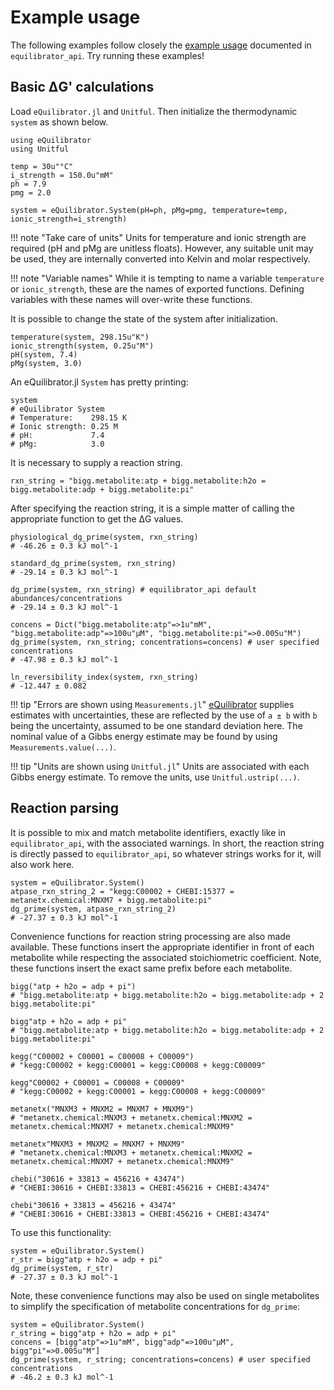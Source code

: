 # Example usage

The following examples follow closely the [example usage](https://equilibrator.readthedocs.io/en/latest/equilibrator_examples.html#Code-examples) 
documented in `equilibrator_api`. Try running these examples!

## Basic ΔG' calculations
Load `eQuilibrator.jl` and `Unitful`. Then initialize the thermodynamic `system` as shown below.
```
using eQuilibrator
using Unitful

temp = 30u"°C"
i_strength = 150.0u"mM"
ph = 7.9
pmg = 2.0

system = eQuilibrator.System(pH=ph, pMg=pmg, temperature=temp, ionic_strength=i_strength)
```
!!! note "Take care of units"
    Units for temperature and ionic strength are required (pH and pMg are
    unitless floats). However, any suitable unit may be used, they are internally
    converted into Kelvin and molar respectively.

!!! note "Variable names"
    While it is tempting to name a variable `temperature` or `ionic_strength`,
    these are the names of exported functions. Defining variables with these names 
    will over-write these functions.

It is possible to change the state of the system after initialization.
```
temperature(system, 298.15u"K")
ionic_strength(system, 0.25u"M")
pH(system, 7.4)
pMg(system, 3.0)
```
An eQuilibrator.jl `System` has pretty printing:
```
system
# eQuilibrator System
# Temperature:    298.15 K
# Ionic strength: 0.25 M
# pH:             7.4
# pMg:            3.0
```

It is necessary to supply a reaction string.
```
rxn_string = "bigg.metabolite:atp + bigg.metabolite:h2o = bigg.metabolite:adp + bigg.metabolite:pi"
```

After specifying the reaction string, it is a simple matter of calling the appropriate function 
to get the ΔG values. 
```
physiological_dg_prime(system, rxn_string)
# -46.26 ± 0.3 kJ mol^-1

standard_dg_prime(system, rxn_string)
# -29.14 ± 0.3 kJ mol^-1

dg_prime(system, rxn_string) # equilibrator_api default abundances/concentrations
# -29.14 ± 0.3 kJ mol^-1

concens = Dict("bigg.metabolite:atp"=>1u"mM", "bigg.metabolite:adp"=>100u"μM", "bigg.metabolite:pi"=>0.005u"M")
dg_prime(system, rxn_string; concentrations=concens) # user specified concentrations
# -47.98 ± 0.3 kJ mol^-1

ln_reversibility_index(system, rxn_string)
# -12.447 ± 0.082
```
!!! tip "Errors are shown using `Measurements.jl`"
    [eQuilibrator](https://equilibrator.weizmann.ac.il/static/classic_rxns/faq.html#how-do-you-calculate-the-uncertainty-for-each-estimation) 
    supplies estimates with uncertainties, these are reflected by the use of `a ± b` with `b` being the uncertainty, assumed to be
    one standard deviation here. The nominal value of a Gibbs energy estimate may be found by using `Measurements.value(...)`.

!!! tip "Units are shown using `Unitful.jl`"
    Units are associated with each Gibbs energy estimate. To remove the units, use `Unitful.ustrip(...)`.

## Reaction parsing
It is possible to mix and match metabolite identifiers, exactly like in
`equilibrator_api`, with the associated warnings. In short, the reaction string
is directly passed to `equilibrator_api`, so whatever strings works for it, will
also work here.
```
system = eQuilibrator.System()
atpase_rxn_string_2 = "kegg:C00002 + CHEBI:15377 = metanetx.chemical:MNXM7 + bigg.metabolite:pi"
dg_prime(system, atpase_rxn_string_2)
# -27.37 ± 0.3 kJ mol^-1
```
Convenience functions for reaction string processing are also made available. These
functions insert the appropriate identifier in front of each metabolite while respecting
the associated stoichiometric coefficient. Note, these functions insert the exact same
prefix before each metabolite. 
```
bigg("atp + h2o = adp + pi")
# "bigg.metabolite:atp + bigg.metabolite:h2o = bigg.metabolite:adp + 2 bigg.metabolite:pi"

bigg"atp + h2o = adp + pi"
# "bigg.metabolite:atp + bigg.metabolite:h2o = bigg.metabolite:adp + 2 bigg.metabolite:pi"

kegg("C00002 + C00001 = C00008 + C00009")
# "kegg:C00002 + kegg:C00001 = kegg:C00008 + kegg:C00009"

kegg"C00002 + C00001 = C00008 + C00009"
# "kegg:C00002 + kegg:C00001 = kegg:C00008 + kegg:C00009"

metanetx("MNXM3 + MNXM2 = MNXM7 + MNXM9")
# "metanetx.chemical:MNXM3 + metanetx.chemical:MNXM2 = metanetx.chemical:MNXM7 + metanetx.chemical:MNXM9"

metanetx"MNXM3 + MNXM2 = MNXM7 + MNXM9"
# "metanetx.chemical:MNXM3 + metanetx.chemical:MNXM2 = metanetx.chemical:MNXM7 + metanetx.chemical:MNXM9"

chebi("30616 + 33813 = 456216 + 43474")
# "CHEBI:30616 + CHEBI:33813 = CHEBI:456216 + CHEBI:43474"

chebi"30616 + 33813 = 456216 + 43474"
# "CHEBI:30616 + CHEBI:33813 = CHEBI:456216 + CHEBI:43474"
```
To use this functionality:
```
system = eQuilibrator.System()
r_str = bigg"atp + h2o = adp + pi"
dg_prime(system, r_str)
# -27.37 ± 0.3 kJ mol^-1
```
Note, these convenience functions may also be used on single metabolites to simplify the 
specification of metabolite concentrations for `dg_prime`:
```
system = eQuilibrator.System()
r_string = bigg"atp + h2o = adp + pi"
concens = [bigg"atp"=>1u"mM", bigg"adp"=>100u"μM", bigg"pi"=>0.005u"M"]
dg_prime(system, r_string; concentrations=concens) # user specified concentrations
# -46.2 ± 0.3 kJ mol^-1
```
